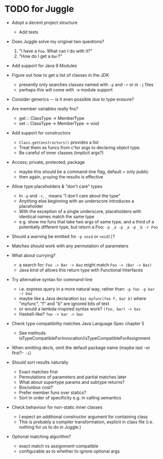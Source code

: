 # TODO for Juggle

* Adopt a decent project structure
  - Add tests
  
* Does Juggle solve my original two questions?
  1. "I have a `Foo`. What can I do with it?"
  2. "How do I get a `Bar`?"
     
* Add support for Java 9 Modules

* Figure out how to get a list of classes in the JDK

  - presently only searches classes named with `-p` and `-r` or in `-j` files
  - perhaps this will come with `-m` module support
 
* Consider generics -- is it even possible due to type erasure?
 
* Are member variables really fns?
  - get :: ClassType -> MemberType
  - set :: ClassType -> MemberType -> void
     
* Add support for constructors
  - `Class.getConstructors()` provides a list
  - Treat them as funcs from c'tor args to declaring object type.
  - Be careful of inner classes (implicit args?)
   
* Access; private, protected, package
  - maybe this should be a command-line flag, default = only public
  - then again, `grep`ing the results is effective
     
* Allow type placeholders & "don't care" types
  - In `-p` and `-r`, `_` means "I don't care about the type"
  - Anything else beginning with an underscore introduces a placeholder
  - With the exception of a single underscore, placeholders with identical
    names match the same type
  - e.g. show me funs that take two args of same type, and a third of
    a potentially different type, but return a Foo: 
     `-p _a -p _a -p _b -r Foo`
     
* Should a warning be emitted for `-p void` or `void[]`?
     
* Matches should work with any permutation of parameters
 
* What about currying?
  - a search for: `Foo -> Bar -> Baz` might match `Foo -> (Bar -> Baz)`
  - Java kind of allows this return type with Functional Interfaces
       
* Try alternative syntax for command-line
  - i.e. express query in a more natural way, rather than:
    `-p foo -p bar -r baz`
  - maybe like a Java declaration
    `baz myfunc(foo f, bar b)`
    where "myfunc", "f" and "b" are ignored bits of text
  - or would a lambda-inspired syntax work?
    `(foo, bar) -> baz`
  - Haskell-like?
    `foo -> bar -> baz`
          
* Check type compatibility matches Java Language Spec chapter 5
  - See methods isTypeCompatibleForInvocation/isTypeCompatibleForAssignment

* When emitting decls, omit the default package name (maybe last -or first?- `-i`)
     
* Should sort results naturally
  - Exact matches first
  - Permutations of parameters and partial matches later
  - What about supertype params and subtype returns?
  - Box/unbox cost?
  - Prefer member funs over statics?
  - Sort in order of specificity e.g. in calling semantics
     
* Check behaviour for non-static inner classes
  - I expect an additional constructor argument for containing class
  - This is probably a compiler transformation, explicit in class file
    (i.e. nothing for us to do in Juggle.)
 
* Optional matching algorithm?
  - exact match vs assignment-compatible
  - configurable as to whether to ignore optional args
